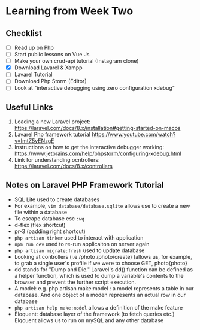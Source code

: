 <h1>Learning from Week Two</h1> 

<h2>Checklist</h2>

- [ ] Read up on Php
- [ ] Start public lessons on Vue Js
- [ ] Make your own crud-api tutorial (Instagram clone)
- [x] Download Lavarel & Xampp
- [ ] Lavarel Tutorial
- [ ] Download Php Storm (Editor)
- [ ] Look at "interactive debugging using zero configuration xdebug"

<h2>Useful Links</h2>

1. Loading a new Laravel project: https://laravel.com/docs/8.x/installation#getting-started-on-macos
2. Lavarel Php framework tutorial https://www.youtube.com/watch?v=ImtZ5yENzgE
3. Instructions on how to get the interactive debugger working: https://www.jetbrains.com/help/phpstorm/configuring-xdebug.html
4. Link for understanding ocntrollers: https://laravel.com/docs/8.x/controllers

<h2>Notes on Laravel PHP Framework Tutorial</h2>

* SQL Lite used to create databases 
* For example, `vim database/database.sqlite` allows use to create a new file within a database
* To escape database esc `:wq`
* d-flex (flex shortcut) 
* pr-3 (padding right shortcut)
* `php artisan tinker` used to interact with application
* `npm run dev` used to re-run applicaiton on server again 
* `php artisan migrate:fresh` used to update database
* Looking at controllers (i.e /photo /photo/create) (allows us, for example, to grab a single user's profile if we were to choose GET, photo{photo}
* dd stands for "Dump and Die." Laravel's dd() function can be defined as a helper function, which is used to dump a variable's contents to the browser and prevent the further script execution.
* A model: e.g. php artisan make:model : a model represents a table in our database. And one object of a moden represents an actual row in our database
* `php artisan help make:model` allows a definition of the make feature
* Eloquent: database layer of the framework (to fetch queries etc.) Elqouent allows us to run on mySQL and any other database 
